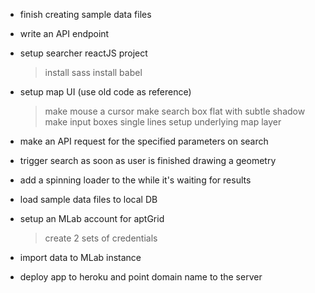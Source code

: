 
<!-- CRAWLER -->

- finish creating sample data files 


<!-- SEARCHER -->

- write an API endpoint 

- setup searcher reactJS project
	> install sass 
	> install babel 

- setup map UI (use old code as reference)
	> make mouse a cursor 
	> make search box flat with subtle shadow 
	> make input boxes single lines 
	> setup underlying map layer 

- make an API request for the specified parameters on search 

- trigger search as soon as user is finished drawing a geometry 

- add a spinning loader to the while it's waiting for results 



<!-- MISC. -->

- load sample data files to local DB

- setup an MLab account for aptGrid
	> create 2 sets of credentials 

- import data to MLab instance 

- deploy app to heroku and point domain name to the server 




